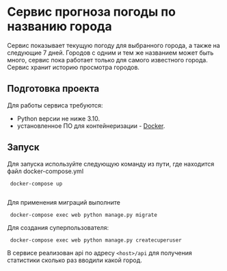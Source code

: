 # Сервис прогноза погоды по названию города

Сервис показывает текущую погоду для выбранного города, а также на следующие 7 дней.
Городов с одним и тем же названием может быть много, сервис пока работает только для самого известного города.
Сервис хранит историю просмотра городов.


## Подготовка проекта

Для работы сервиса требуются:

- Python версии не ниже 3.10.
- установленное ПО для контейнеризации - [Docker](https://docs.docker.com/engine/install/).

## Запуск

Для запуска используйте следующую команду из пути, где находится файл docker-compose.yml
  ```shell
   docker-compose up
   
   ```
Для применения миграций выполните
  ```shell
   docker-compose exec web python manage.py migrate
   ```

Для создания суперпользователя:
  ```shell
   docker-compose exec web python manage.py createcuperuser
   ```

В сервисе реализован api по адресу ```<host>/api``` для получения статистики сколько раз вводили какой город.


